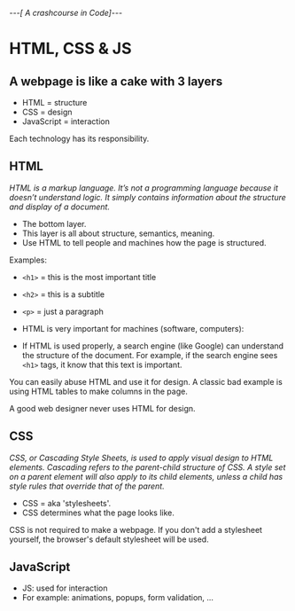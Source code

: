 *---[ A crashcourse in Code]---*
# HTML, CSS & JS

## A webpage is like a cake with 3 layers

- HTML = structure
- CSS = design
- JavaScript = interaction

Each technology has its responsibility.

## HTML
*HTML is a markup language. It’s not a programming language because it doesn’t understand logic. It simply contains information about the structure and display of a document.*

- The bottom layer.
- This layer is all about structure, semantics, meaning.
- Use HTML to tell people and machines how the page is structured.


Examples:

- `<h1>` = this is the most important title
- `<h2>` = this is a subtitle
- `<p>` = just a paragraph

- HTML is very important for machines (software, computers):
- If HTML is used properly, a search engine (like Google) can understand the structure of the document. For example, if the search engine sees `<h1>` tags, it know that this text is important.

You can easily abuse HTML and use it for design. A classic bad example is using HTML tables to make columns in the page.

A good web designer never uses HTML for design.

## CSS
*CSS, or Cascading Style Sheets, is used to apply visual design to HTML elements. Cascading refers to the parent-child structure of CSS. A style set on a parent element will also apply to its child elements, unless a child has style rules that override that of the parent.*

- CSS = aka 'stylesheets'.
- CSS determines what the page looks like.

CSS is not required to make a webpage. If you don't add a stylesheet yourself, the browser's default stylesheet will be used.

## JavaScript

- JS: used for interaction
- For example: animations, popups, form validation, ...
